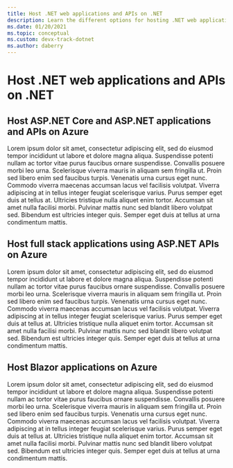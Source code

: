 ```yaml
---
title: Host .NET web applications and APIs on .NET
description: Learn the different options for hosting .NET web applications and APIs on Azure and when you should use each option
ms.date: 01/20/2021
ms.topic: conceptual
ms.custom: devx-track-dotnet
ms.author: daberry
---
```


# Host .NET web applications and APIs on .NET

## Host ASP.NET Core and ASP.NET applications and APIs on Azure

Lorem ipsum dolor sit amet, consectetur adipiscing elit, sed do eiusmod tempor incididunt ut labore et dolore magna aliqua. Suspendisse potenti nullam ac tortor vitae purus faucibus ornare suspendisse. Convallis posuere morbi leo urna. Scelerisque viverra mauris in aliquam sem fringilla ut. Proin sed libero enim sed faucibus turpis. Venenatis urna cursus eget nunc. Commodo viverra maecenas accumsan lacus vel facilisis volutpat. Viverra adipiscing at in tellus integer feugiat scelerisque varius. Purus semper eget duis at tellus at. Ultricies tristique nulla aliquet enim tortor. Accumsan sit amet nulla facilisi morbi. Pulvinar mattis nunc sed blandit libero volutpat sed. Bibendum est ultricies integer quis. Semper eget duis at tellus at urna condimentum mattis.

## Host full stack applications using ASP.NET APIs on Azure

Lorem ipsum dolor sit amet, consectetur adipiscing elit, sed do eiusmod tempor incididunt ut labore et dolore magna aliqua. Suspendisse potenti nullam ac tortor vitae purus faucibus ornare suspendisse. Convallis posuere morbi leo urna. Scelerisque viverra mauris in aliquam sem fringilla ut. Proin sed libero enim sed faucibus turpis. Venenatis urna cursus eget nunc. Commodo viverra maecenas accumsan lacus vel facilisis volutpat. Viverra adipiscing at in tellus integer feugiat scelerisque varius. Purus semper eget duis at tellus at. Ultricies tristique nulla aliquet enim tortor. Accumsan sit amet nulla facilisi morbi. Pulvinar mattis nunc sed blandit libero volutpat sed. Bibendum est ultricies integer quis. Semper eget duis at tellus at urna condimentum mattis.

## Host Blazor applications on Azure

Lorem ipsum dolor sit amet, consectetur adipiscing elit, sed do eiusmod tempor incididunt ut labore et dolore magna aliqua. Suspendisse potenti nullam ac tortor vitae purus faucibus ornare suspendisse. Convallis posuere morbi leo urna. Scelerisque viverra mauris in aliquam sem fringilla ut. Proin sed libero enim sed faucibus turpis. Venenatis urna cursus eget nunc. Commodo viverra maecenas accumsan lacus vel facilisis volutpat. Viverra adipiscing at in tellus integer feugiat scelerisque varius. Purus semper eget duis at tellus at. Ultricies tristique nulla aliquet enim tortor. Accumsan sit amet nulla facilisi morbi. Pulvinar mattis nunc sed blandit libero volutpat sed. Bibendum est ultricies integer quis. Semper eget duis at tellus at urna condimentum mattis.
